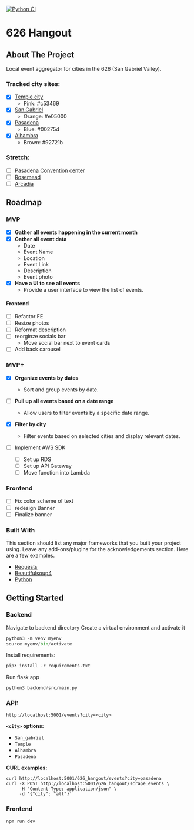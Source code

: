 [![Python CI](https://github.com/martham0/626_hangout/actions/workflows/python-ci.yml/badge.svg)](https://github.com/martham0/626_hangout/actions/workflows/python-ci.yml)
# 626 Hangout

<!-- ABOUT THE PROJECT -->
## About The Project
Local event aggregator for cities in the 626 (San Gabriel Valley).

### Tracked city sites:
- [X] [Temple city](https://www.ci.temple-city.ca.us/)
  - Pink: #c53469
- [X] [San Gabriel](https://www.sangabrielcity.com/)
  - Orange: #e05000
- [X] [Pasadena](https://www.cityofpasadena.net)
  - Blue: #00275d
- [X] [Alhambra](https://www.cityofalhambra.org)
  - Brown: #92721b
### Stretch:
- [ ] [Pasadena Convention center](https://www.visitpasadena.com/convention-center/full-event-calendar/)
- [ ] [Rosemead](https://www.cityofrosemead.org/contacts/city_communication/city_calendar)
- [ ] [Arcadia](https://www.arcadiaca.gov/calendar.php#recreation)
<!-- ROADMAP -->
## Roadmap
### MVP
- [X] **Gather all events happening in the current month**
- [X] **Gather all event data**
  - Date
  - Event Name
  - Location
  - Event Link
  - Description
  - Event photo
- [X] **Have a UI to see all events**
  - Provide a user interface to view the list of events.
#### Frontend
- [ ] Refactor FE 
- [ ] Resize photos 
- [ ] Reformat description 
- [ ] reorginze socials bar
  -  Move social bar next to event cards
- [ ] Add back carousel 

### MVP+
- [X] **Organize events by dates**
  - Sort and group events by date.

- [ ] **Pull up all events based on a date range**
  - Allow users to filter events by a specific date range.

- [X] **Filter by city**
  - Filter events based on selected cities and display relevant dates.
- [ ] Implement AWS SDK
    - [ ] Set up RDS
    - [ ] Set up API Gateway
    - [ ] Move function into Lambda
### Frontend
- [ ] Fix color scheme of text
- [ ] redesign Banner
- [ ] Finalize banner

### Built With

This section should list any major frameworks that you built your project using. Leave any add-ons/plugins for the acknowledgements section. Here are a few examples.
* [Requests](https://requests.readthedocs.io/en/latest/)
* [Beautifulsoup4](https://www.crummy.com/software/BeautifulSoup/bs4/doc/)
* [Python]()

<!-- GETTING STARTED -->
## Getting Started
### Backend
  Navigate to backend directory
  Create a virtual environment and activate it
  ```python
  python3 -m venv myenv
  source myenv/bin/activate
  ```
  
  Install requirements:
  ```python
  pip3 install -r requirements.txt
  ```
  
  Run flask app
  ```python
  python3 backend/src/main.py
  ```


### API:
  `http://localhost:5001/events?city=<city>`<br>
 
  **`<city>` options:**
  - `San_gabriel`
  - `Temple`
  - `Alhambra`
  - `Pasadena`

**CURL examples:**
```commandline
curl http://localhost:5001/626_hangout/events?city=pasadena 
curl -X POST http://localhost:5001/626_hangout/scrape_events \
     -H "Content-Type: application/json" \
     -d '{"city": "all"}'
```
### Frontend
```bash
npm run dev
```

